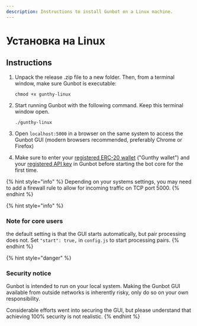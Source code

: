 ```yaml
---
description: Instructions to install Gunbot on a Linux machine.
---
```


# Установка на Linux

## Instructions

1. Unpack the release .zip file to a new folder. Then, from a terminal window, make sure Gunbot is executable:

   `chmod +x gunthy-linux`

2. Start running Gunbot with the following command. Keep this terminal window open.

   `./gunthy-linux`

3. Open `localhost:5000` in a browser on the same system to access the Gunbot GUI \(modern browsers recommended, preferably Chrome or Firefox\)
4. Make sure to enter your [registered ERC-20 wallet](../exchange-and-license-settings/gunthy-wallet/) \("Gunthy wallet"\) and your [registered API key](../exchange-and-license-settings/connect-exchange/) in Gunbot before starting the bot core for the first time.

{% hint style="info" %}
Depending on your systems settings, you may need to add a firewall rule to allow for incoming traffic on TCP port 5000.
{% endhint %}

{% hint style="info" %}
### Note for core users

the default setting is that the GUI starts automatically, but pair processing does not. Set `"start": true,` in `config.js` to start processing pairs.
{% endhint %}

{% hint style="danger" %}
### Security notice

Gunbot is intended to run on your local system. Making the Gunbot GUI available from outside networks is inherently risky, only do so on your own responsibility.

Considerable efforts went into securing the GUI, but please understand that achieving 100% security is not realistic.
{% endhint %}

